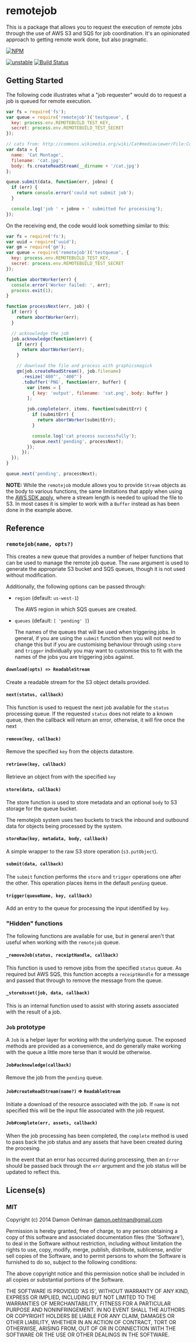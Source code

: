 # remotejob

This is a package that allows you to request the execution of remote jobs
through the use of AWS S3 and SQS for job coordination.  It's an opinionated
approach to getting remote work done, but also pragmatic.


[![NPM](https://nodei.co/npm/remotejob.png)](https://nodei.co/npm/remotejob/)

[![unstable](https://img.shields.io/badge/stability-unstable-yellowgreen.svg)](https://github.com/dominictarr/stability#unstable) [![Build Status](https://img.shields.io/travis/DamonOehlman/remotejob.svg?branch=master)](https://travis-ci.org/DamonOehlman/remotejob) 

## Getting Started

The following code illustrates what a "job requester" would do to request a job
is queued for remote execution.

```js
var fs = require('fs');
var queue = require('remotejob')('testqueue', {
  key: process.env.REMOTEBUILD_TEST_KEY,
  secret: process.env.REMOTEBUILD_TEST_SECRET
});

// cats from: http://commons.wikimedia.org/wiki/Cat#mediaviewer/File:Collage_of_Six_Cats-01.jpg
var data = {
  name: 'Cat Montage',
  filename: 'cat.jpg',
  body: fs.createReadStream(__dirname + '/cat.jpg')
};

queue.submit(data, function(err, jobno) {
  if (err) {
    return console.error('could not submit job');
  }

  console.log('job ' + jobno + ' submitted for processing');
});

```

On the receiving end, the code would look something similar to this:

```js
var fs = require('fs');
var uuid = require('uuid');
var gm = require('gm');
var queue = require('remotejob')('testqueue', {
  key: process.env.REMOTEBUILD_TEST_KEY,
  secret: process.env.REMOTEBUILD_TEST_SECRET
});

function abortWorker(err) {
  console.error('Worker failed: ', err);
  process.exit(1);
}

function processNext(err, job) {
  if (err) {
    return abortWorker(err);
  }

  // acknowledge the job
  job.acknowledge(function(err) {
    if (err) {
      return abortWorker(err);
    }

    // download the file and process with graphicsmagick
    gm(job.createReadStream(), job.filename)
      .resize('400^', '400^')
      .toBuffer('PNG', function(err, buffer) {
        var items = [
          { key: 'output', filename: 'cat.png', body: buffer }
        ];

        job.complete(err, items, function(submitErr) {
          if (submitErr) {
            return abortWorker(submitErr);
          }

          console.log('cat process successfully');
          queue.next('pending', processNext);
        });
      });
  });
}

queue.next('pending', processNext);

```

__NOTE:__ While the `remotejob` module allows you to provide `Stream` objects
as the body to various functions, the same limitations that apply when using
the [AWS SDK apply](https://github.com/aws/aws-sdk-js/issues/94), where a
stream length is needed to upload the file to S3.  In most cases it is simpler
to work with a `Buffer` instead as has been done in the example above.

## Reference

### `remotejob(name, opts?)`

This creates a new queue that provides a number of helper functions that can be
used to manage the remote job queue.  The `name` argument is used to generate
the appropriate S3 bucket and SQS queues, though it is not used without
modification.

Additionally, the following options can be passed through:

- `region` (default: `us-west-1`)

  The AWS region in which SQS queues are created.

- `queues` (default: `[ 'pending' ]`)

  The names of the queues that will be used when triggering jobs. In general,
  if you are using the `submit` function then you will not need to change this
  but if you are customising behaviour through using `store` and `trigger`
  individually you may want to customise this to fit with the names of the
  jobs you are triggering jobs against.

#### `download(opts) => ReadableStream`

Create a readable stream for the S3 object details provided.

#### `next(status, callback)`

This function is used to request the next job available for the `status`
processing queue. If the requested `status` does not relate to a known
queue, then the callback will return an error, otherwise, it will
fire once the next

#### `remove(key, callback)`

Remove the specified `key` from the objects datastore.

#### `retrieve(key, callback)`

Retrieve an object from with the specified `key`

#### `store(data, callback)`

The store function is used to store metadata and an optional `body` to
S3 storage for the queue bucket.

The remotejob system uses two buckets to track the inbound and outbound
data for objects being processed by the system.

#### `storeRaw(key, metadata, body, callback)`

A simple wrapper to the raw S3 store operation (`s3.putObject`).

#### `submit(data, callback)`

The `submit` function performs the `store` and `trigger` operations
one after the other.  This operation places items in the default
`pending` queue.

#### `trigger(queueName, key, callback)`

Add an entry to the queue for processing the input identified by `key`.

### "Hidden" functions

The following functions are available for use, but in general aren't that
useful when working with the `remotejob` queue.

#### `_removeJob(status, receiptHandle, callback)`

This function is used to remove jobs from the specified `status` queue.
As required but AWS SQS, this function accepts a `receiptHandle` for a
message and passed that through to remove the message from the queue.

#### `_storeAsset(job, data, callback)`

This is an internal function used to assist with storing assets associated
with the result of a job.

### `Job` prototype

A `Job` is a helper layer for working with the underlying queue. The exposed
methods are provided as a convenience, and do generally make working with
the queue a little more terse than it would be otherwise.

#### `Job#acknowledge(callback)`

Remove the job from the `pending` queue.

#### `Job#createReadStream(name?)` => `ReadableStream`

Initiate a download of the resource associated with the job. If
`name` is not specified this will be the input file associated with
the job request.

#### `Job#complete(err, assets, callback)`

When the job processing has been completed, the `complete` method is
used to pass back the job status and any assets that have been created
during the procesing.

In the event that an error has occurred during processing, then an
`Error` should be passed back through the `err` argument and the job
status will be updated to reflect this.

## License(s)

### MIT

Copyright (c) 2014 Damon Oehlman <damon.oehlman@gmail.com>

Permission is hereby granted, free of charge, to any person obtaining
a copy of this software and associated documentation files (the
'Software'), to deal in the Software without restriction, including
without limitation the rights to use, copy, modify, merge, publish,
distribute, sublicense, and/or sell copies of the Software, and to
permit persons to whom the Software is furnished to do so, subject to
the following conditions:

The above copyright notice and this permission notice shall be
included in all copies or substantial portions of the Software.

THE SOFTWARE IS PROVIDED 'AS IS', WITHOUT WARRANTY OF ANY KIND,
EXPRESS OR IMPLIED, INCLUDING BUT NOT LIMITED TO THE WARRANTIES OF
MERCHANTABILITY, FITNESS FOR A PARTICULAR PURPOSE AND NONINFRINGEMENT.
IN NO EVENT SHALL THE AUTHORS OR COPYRIGHT HOLDERS BE LIABLE FOR ANY
CLAIM, DAMAGES OR OTHER LIABILITY, WHETHER IN AN ACTION OF CONTRACT,
TORT OR OTHERWISE, ARISING FROM, OUT OF OR IN CONNECTION WITH THE
SOFTWARE OR THE USE OR OTHER DEALINGS IN THE SOFTWARE.
